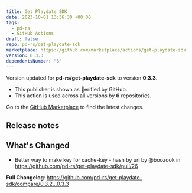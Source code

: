 ```yaml
---
title: Get Playdate SDK
date: 2023-10-01 13:36:30 +00:00
tags:
  - pd-rs
  - GitHub Actions
draft: false
repo: pd-rs/get-playdate-sdk
marketplace: https://github.com/marketplace/actions/get-playdate-sdk
version: 0.3.3
dependentsNumber: "6"
---
```



Version updated for **pd-rs/get-playdate-sdk** to version **0.3.3**.
- This publisher is shown as erified by GitHub.
- This action is used across all versions by **6** repositories.

Go to the [GitHub Marketplace](https://github.com/marketplace/actions/get-playdate-sdk) to find the latest changes.

## Release notes

## What's Changed
* Better way to make key for cache-key - hash by url by @boozook in https://github.com/pd-rs/get-playdate-sdk/pull/26


**Full Changelog**: https://github.com/pd-rs/get-playdate-sdk/compare/0.3.2...0.3.3


<!-- Built with ♥️. -->


